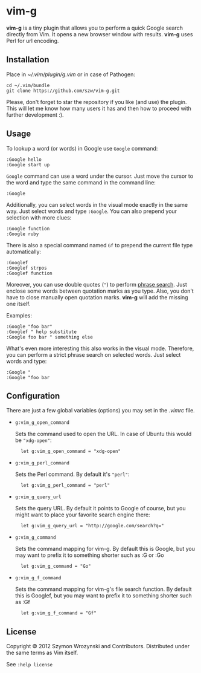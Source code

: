 vim-g
=====

**vim-g** is a tiny plugin that allows you to perform a quick Google search directly from Vim. It opens a new
browser window with results. **vim-g** uses Perl for url encoding.


Installation
------------

Place in *~/.vim/plugin/g.vim* or in case of Pathogen:

    cd ~/.vim/bundle
    git clone https://github.com/szw/vim-g.git

Please, don't forget to star the repository if you like (and use) the plugin. This will let me know
how many users it has and then how to proceed with further development :).


Usage
-----

To lookup a word (or words) in Google use `Google` command:

    :Google hello
    :Google start up

`Google` command can use a word under the cursor. Just move the cursor to the word and type the same command in the
command line:

    :Google

Additionally, you can select words in the visual mode exactly in the same way. Just select words and type
`:Google`. You can also prepend your selection with more clues:

    :Google function
    :Google ruby

There is also a special command named `Gf` to prepend the current file type automatically:

    :Googlef
    :Googlef strpos
    :Googlef function

Moreover, you can use double quotes (`"`) to perform [phrase
search](http://support.google.com/websearch/bin/answer.py?hl=en&answer=136861). Just enclose some words
between quotation marks as you type. Also, you don't have to close manually open quotation marks. **vim-g**
will add the missing one itself.

Examples:

    :Google "foo bar"
    :Googlef " help substitute
    :Google foo bar " something else

What's even more interesting this also works in the visual mode. Therefore, you can perform a strict phrase
search on selected words. Just select words and type:

    :Google "
    :Google "foo bar


Configuration
-------------

There are just a few global variables (options) you may set in the *.vimrc* file.

* `g:vim_g_open_command`

  Sets the command used to open the URL. In case of Ubuntu this would be
  `"xdg-open"`:

        let g:vim_g_open_command = "xdg-open"

* `g:vim_g_perl_command`

  Sets the Perl command. By default it's `"perl"`:

        let g:vim_g_perl_command = "perl"

* `g:vim_g_query_url`

  Sets the query URL. By default it points to Google of course, but you might want to place your favorite
  search engine there:

        let g:vim_g_query_url = "http://google.com/search?q="

* `g:vim_g_command`
  
  Sets the command mapping for vim-g. By default this is Google, but you may want to prefix it to something shorter such as :G or :Go
    
        let g:vim_g_command = "Go"

* `g:vim_g_f_command`

  Sets the command mapping for vim-g's file search function. By default this is Googlef, but you may want to prefix it to something shorter such as :Gf

        let g:vim_g_f_command = "Gf"


License
-------

Copyright &copy; 2012 Szymon Wrozynski and Contributors. Distributed under the same terms as Vim itself.

See `:help license`
